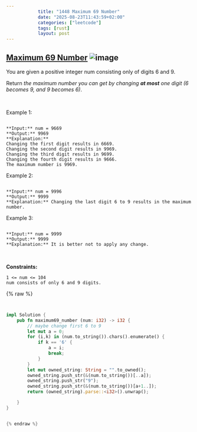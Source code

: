 ```yaml
---
            title: "1448 Maximum 69 Number"
            date: "2025-08-23T11:43:59+02:00"
            categories: ["leetcode"]
            tags: [rust]
            layout: post
---
```

            
## [Maximum 69 Number](https://leetcode.com/problems/maximum-69-number) ![image](https://img.shields.io/badge/Difficulty-Easy-brightgreen)

You are given a positive integer num consisting only of digits 6 and 9.

Return *the maximum number you can get by changing **at most** one digit (*6* becomes *9*, and *9* becomes *6*)*.

 

Example 1:

```

**Input:** num = 9669
**Output:** 9969
**Explanation:** 
Changing the first digit results in 6669.
Changing the second digit results in 9969.
Changing the third digit results in 9699.
Changing the fourth digit results in 9666.
The maximum number is 9969.

```

Example 2:

```

**Input:** num = 9996
**Output:** 9999
**Explanation:** Changing the last digit 6 to 9 results in the maximum number.

```

Example 3:

```

**Input:** num = 9999
**Output:** 9999
**Explanation:** It is better not to apply any change.

```

 

**Constraints:**

	1 <= num <= 104
	num consists of only 6 and 9 digits.

{% raw %}


```rust


impl Solution {
    pub fn maximum69_number (num: i32) -> i32 {
        // maybe change first 6 to 9
        let mut a = 0;
        for (i,k) in (num.to_string()).chars().enumerate() {
            if k == '6' {
                a = i;
                break;
            }
        }
        let mut owned_string: String = "".to_owned();
        owned_string.push_str(&(num.to_string())[..a]);
        owned_string.push_str("9");
        owned_string.push_str(&(num.to_string())[a+1..]);
        return (owned_string).parse::<i32>().unwrap();

    }
}


{% endraw %}
```
